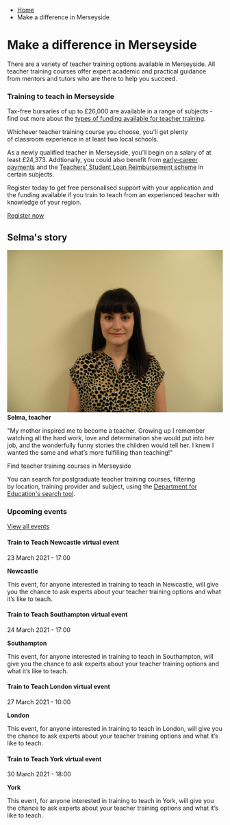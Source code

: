 *   [Home](/)
*   Make a difference in Merseyside

Make a difference in Merseyside
===============================

There are a variety of teacher training options available in Merseyside. All teacher training courses offer expert academic and practical guidance from mentors and tutors who are there to help you succeed.

### Training to teach in Merseyside

Tax-free bursaries of up to £26,000 are available in a range of subjects - find out more about the [types of funding available for teacher training](https://getintoteaching.education.gov.uk/funding-my-teacher-training/bursaries-and-scholarships-for-teacher-training).

Whichever teacher training course you choose, you'll get plenty of classroom experience in at least two local schools.

As a newly qualified teacher in Merseyside, you’ll begin on a salary of at least £24,373. Addtionally, you could also benefit from [early-career payments](https://www.gov.uk/guidance/mathematics-early-career-payments-guidance-for-teachers-and-schools) and the [Teachers’ Student Loan Reimbursement scheme](/node/5363) in certain subjects. 

Register today to get free personalised support with your application and the funding available if you train to teach from an experienced teacher with knowledge of your region.

[Register now](https://register.getintoteaching.education.gov.uk/register)

Selma's story   
----------------

![](/sites/default/files/Selma%20Kesedzic%20image%20%28002%29.JPG)**Selma, teacher**  
  
"My mother inspired me to become a teacher. Growing up I remember watching all the hard work, love and determination she would put into her job, and the wonderfully funny stories the children would tell her. I knew I wanted the same and what’s more fulfilling than teaching!"

Find teacher training courses in Merseyside

You can search for postgraduate teacher training courses, filtering by location, training provider and subject, using the [Department for Education's search tool](https://www.gov.uk/find-postgraduate-teacher-training-courses).

### Upcoming events

[View all events](/teaching-events)

[](/teaching-events/train-to-teach-events/train-to-teach-newcastle-virtual-event-230321)

#### Train to Teach Newcastle virtual event

23 March 2021 - 17:00

**Newcastle**

This event, for anyone interested in training to teach in Newcastle, will give you the chance to ask experts about your teacher training options and what it’s like to teach.

[](/teaching-events/train-to-teach-events/train-to-teach-southampton-virtual-event-240321)

#### Train to Teach Southampton virtual event

24 March 2021 - 17:00

**Southampton**

This event, for anyone interested in training to teach in Southampton, will give you the chance to ask experts about your teacher training options and what it’s like to teach.

[](/teaching-events/train-to-teach-events/train-to-teach-london-virtual-event-270321)

#### Train to Teach London virtual event

27 March 2021 - 10:00

**London**

This event, for anyone interested in training to teach in London, will give you the chance to ask experts about your teacher training options and what it’s like to teach.

[](/teaching-events/train-to-teach-events/train-to-teach-york-virtual-event-300321)

#### Train to Teach York virtual event

30 March 2021 - 18:00

**York**

This event, for anyone interested in training to teach in York, will give you the chance to ask experts about your teacher training options and what it’s like to teach.